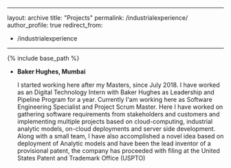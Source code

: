 
---
layout: archive
title: "Projects"
permalink: /industrialexperience/
author_profile: true
redirect_from:
  - /industrialexperience
---

{% include base_path %}


* **Baker Hughes, Mumbai**

  I started working here after my Masters, since July 2018. I have worked as an Digital Technology Intern with Baker Hughes as Leadership and Pipeline Program for a year. Currently I'am working here as Software Engineering Specialist and Project Scrum Master. Here I have worked on gathering software requirements from stakeholders and customers and implementing multiple projects based on cloud-computing, industrial analytic models, on-cloud deployments and server side development. Along with a small team, I have also accomplished a novel idea based on deployment of Analytic models and have been the lead inventor of a provisional patent, the company has proceeded with filing at the United States Patent and Trademark Office (USPTO)
